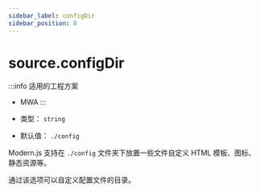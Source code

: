 ```yaml
---
sidebar_label: configDir
sidebar_position: 8
---
```


# source.configDir

:::info 适用的工程方案
* MWA
:::

* 类型： `string`
* 默认值： `./config`


Modern.js 支持在 `./config` 文件夹下放置一些文件自定义 HTML 模板、图标、静态资源等。

通过该选项可以自定义配置文件的目录。

<!-- TODO: 文件约定 config/html 和 config/public -->
